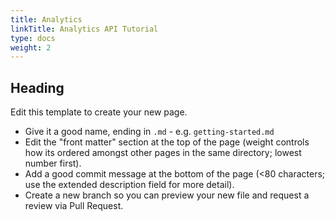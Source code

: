 ```yaml
---
title: Analytics
linkTitle: Analytics API Tutorial
type: docs
weight: 2
---
```


## Heading

Edit this template to create your new page.

- Give it a good name, ending in `.md` - e.g. `getting-started.md`
- Edit the "front matter" section at the top of the page (weight controls how
  its ordered amongst other pages in the same directory; lowest number first).
- Add a good commit message at the bottom of the page (<80 characters; use the
  extended description field for more detail).
- Create a new branch so you can preview your new file and request a review via
  Pull Request.
